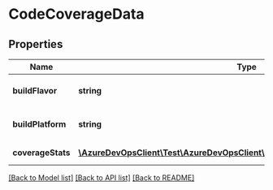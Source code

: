 # CodeCoverageData

## Properties
Name | Type | Description | Notes
------------ | ------------- | ------------- | -------------
**buildFlavor** | **string** | Flavor of build for which data is retrieved/published | [optional] 
**buildPlatform** | **string** | Platform of build for which data is retrieved/published | [optional] 
**coverageStats** | [**\AzureDevOpsClient\Test\AzureDevOpsClient\Test\Model\CodeCoverageStatistics[]**](CodeCoverageStatistics.md) | List of coverage data for the build | [optional] 

[[Back to Model list]](../README.md#documentation-for-models) [[Back to API list]](../README.md#documentation-for-api-endpoints) [[Back to README]](../README.md)


